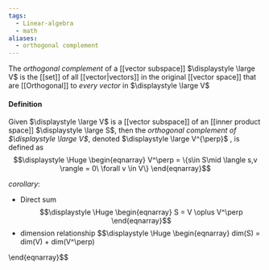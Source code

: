 ```yaml
---
tags:
  - Linear-algebra
  - math
aliases:
  - orthogonal complement
---
```

The *orthogonal complement* of a [[vector subspace]] $\displaystyle \large V$ is the [[set]] of all [[vector|vectors]] in the original [[vector space]] that are [[Orthogonal]] to *every vector* in $\displaystyle \large V$

#### Definition

Given $\displaystyle \large V$ is a [[vector subspace]] of an [[inner product space]] $\displaystyle \large S$, then the *orthogonal complement of $\displaystyle \large V$*, denoted $\displaystyle \large V^{\perp}$ , is defined as
$$\displaystyle \Huge \begin{eqnarray} 
V^\perp = \{s\in S\mid \langle s,v \rangle = 0\ \forall v \in V\}
\end{eqnarray}$$

*corollary*:
- Direct sum
$$\displaystyle \Huge \begin{eqnarray} 
S = V \oplus V^\perp
\end{eqnarray}$$
- dimension relationship
$$\displaystyle \Huge \begin{eqnarray} 
dim(S) = dim(V) + dim(V^\perp)

\end{eqnarray}$$



